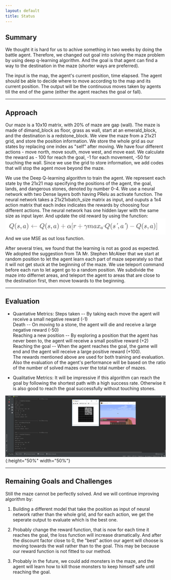 ```yaml
---
layout: default
title: Status
---
```


## Summary
We thought it is hard for us to achive something in two weeks by doing the
battle agent. Therefore, we changed out goal into solving the maze problem by
using deep q-learning algorithm. And the goal is that agent can find a way to
the destination in the maze (shorter ways are preferred).  
  
The input is the map, the agent's current position, time elapsed. The agent should be able to 
decide where to move according to the map and its current position. The output will be 
the continuous moves taken by agents till the end of the game (either the agent reaches the goal or 
fall).

***
## Approach
Our maze is a 10x10 matrix, with 20% of maze are gap (wall). The maze is made of
dimand_block as floor, grass as wall, start at an emerald_block, and the
destination is a redstone_block. We view the maze from a 21x21 grid, and store
the position information. We store the whole grid as our states by replacing one
index as "self" after moving. We have four different actions - move north, move
south, move west, and move east. We calculate the reward as - 100 for reach the
goal, -1 for each movement, -50 for touching the wall. Since we use the grid to
store information, we add codes that will stop the agent move beyond the maze.

We use the Deep Q-learning algorithm to train the agent. We represent each state by 
the 21x21 map specifying the positions of the agent, the goal, lands, and dangerous stones, 
denoted by number 0-4. We use a neural network with two Dense layers both having PRelu 
as activate function. The neural network takes a 21x21xbatch_size matrix as input, and 
ouputs a 1x4 action matrix that each index indicates the rewards by choosing four 
different actions. The neural network has one hidden layer with the same size as input layer. 
And update the old reward by using the function:
![updateq](docs/updateq.png?raw=true)
And we use MSE as out loss function.

After several tries, we found that the learning is not as good as expected. We
adopted the suggestion from TA Mr. Stephen McAleer that we start at random
position to let the agent learn each part of maze seperately so that it will not
get stuck at the beginning of the maze. We use teleport command before each run
to let agent go to a random position. We subdivide the maze into differnet
areas, and teleport the agent to areas that are close to the destination first,
then move towards to the beginning.

***
## Evaluation

* Quantative Metrics:
Steps taken -- By taking each move the agent will receive a small negative reward (-1)  
Death -- On moving to a stone, the agent will die and receive a large negative reward (-50)  
Reaching a new position -- By exploring a position that the agent has never been to, 
the agent will receive a small positive reward (+2)  
Reaching the goal -- When the agent reaches the goal, the game will end and the agent 
will receive a large positive reward (+100).  
The rewards mentioned above are used for both training and evaluation. Also the evaluation 
of the agent's performance will be based on the ratio of the number of solved mazes over the 
total number of mazes.

* Qualitative Metrics:
It will be impressive if this algorithm can reach the goal by following the shortest path with 
a high success rate. Otherwise it is also good to reach the goal successfully without touching stones.

![Reaching goal after several epoches](docs/test.jpg?raw=true){:height="50%" width="50%"}

***
## Remaining Goals and Challenges
Still the maze cannot be perfectly solved. And we will continue improving
algorithm by:

1. Building a different model that take the position as input of neural network
   rather than the whole grid, and for each action, we get the seperate output
   to evaluate which is the best one.

2. Probably change the reward function, that is now for each time it reaches the
   goal, the loss function will increase dramatically. And after the discount
   factor close to 0, the "best" action our agent will choose is moving towards
   the wall rather than to the goal. This may be because our reward function is
   not fitted to our method.

3. Probably in the future, we could add monsters in the maze, and the agent will
   learn how to kill those monsters to keep himself safe until reaching the goal.
